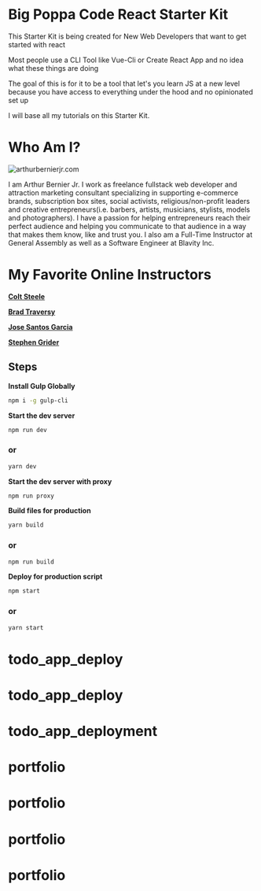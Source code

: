# Big Poppa Code React Starter Kit
This Starter Kit is being created for New Web Developers that want to get started with react

Most people use a CLI Tool like Vue-Cli or Create React App and no idea what these things are doing

The goal of this is for it to be a tool that let's you learn JS at a new level because you have access to
everything under the hood and no opinionated set up

I will base all my tutorials on this Starter Kit.

# Who Am I?

![arthurbernierjr.com](http://progressandfortune.com/smac_images/profile.jpg)

I am Arthur Bernier Jr. I work as freelance fullstack web developer and attraction marketing consultant specializing in supporting e-commerce brands,
subscription box sites, social activists, religious/non-profit leaders and creative entrepreneurs(i.e. barbers, artists, musicians, stylists, models and photographers).
I have a passion for helping entrepreneurs reach their perfect audience and helping you communicate to that audience in a way that makes them know, like and trust you. I also am a Full-Time Instructor at General Assembly as well as a Software Engineer at Blavity Inc.


# My Favorite Online Instructors

[__Colt Steele__](https://www.youtube.com/channel/UCrqAGUPPMOdo0jfQ6grikZw)

[__Brad Traversy__](https://www.youtube.com/channel/UC29ju8bIPH5as8OGnQzwJyA)

[__Jose Santos Garcia__](https://www.youtube.com/channel/UC46wWUso9H5KPQcoL9iE3Ug)

[__Stephen Grider__](https://www.youtube.com/channel/UCQCaS3atWyNHEy5PkDXdpNg/)

## Steps

**Install Gulp Globally**
```bash
npm i -g gulp-cli
```

**Start the dev server**
```bash
npm run dev
```
### or
```bash
yarn dev
```

**Start the dev server with proxy**
```bash
npm run proxy
```

**Build files for production**
```bash
yarn build
```
### or

```bash
npm run build
```

**Deploy for production script**
```bash
npm start
```
### or
```bash
yarn start
```
# todo_app_deploy
# todo_app_deploy
# todo_app_deployment
# portfolio
# portfolio
# portfolio
# portfolio
